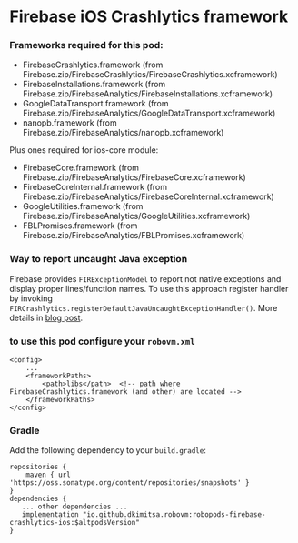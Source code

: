 # Firebase iOS Crashlytics framework

### Frameworks required for this pod: 
* FirebaseCrashlytics.framework (from Firebase.zip/FirebaseCrashlytics/FirebaseCrashlytics.xcframework)
* FirebaseInstallations.framework (from Firebase.zip/FirebaseAnalytics/FirebaseInstallations.xcframework)
* GoogleDataTransport.framework (from Firebase.zip/FirebaseAnalytics/GoogleDataTransport.xcframework)
* nanopb.framework (from Firebase.zip/FirebaseAnalytics/nanopb.xcframework)

Plus ones required for ios-core module:
* FirebaseCore.framework (from Firebase.zip/FirebaseAnalytics/FirebaseCore.xcframework)
* FirebaseCoreInternal.framework (from Firebase.zip/FirebaseAnalytics/FirebaseCoreInternal.xcframework)
* GoogleUtilities.framework (from Firebase.zip/FirebaseAnalytics/GoogleUtilities.xcframework)
* FBLPromises.framework (from Firebase.zip/FirebaseAnalytics/FBLPromises.xcframework)

### Way to report uncaught Java exception
Firebase provides `FIRExceptionModel` to report not native exceptions and display proper lines/function names. To use this approach register handler by invoking `FIRCrashlytics.registerDefaultJavaUncaughtExceptionHandler()`. More details in [blog post](https://dkimitsa.github.io/2020/07/08/firebase-and-java-stacktraces/).

### to use this pod configure your `robovm.xml`

```
<config>
    ...
    <frameworkPaths>
        <path>libs</path>  <!-- path where FirebaseCrashlytics.framework (and other) are located -->
    </frameworkPaths>
</config>
```

### Gradle

Add the following dependency to your `build.gradle`:

```
repositories {
    maven { url 'https://oss.sonatype.org/content/repositories/snapshots' }
}
dependencies {
   ... other dependencies ...
   implementation "io.github.dkimitsa.robovm:robopods-firebase-crashlytics-ios:$altpodsVersion"
}
```
